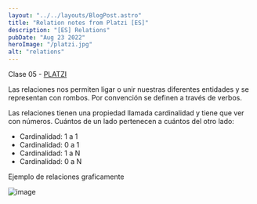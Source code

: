 ```yaml
---
layout: "../../layouts/BlogPost.astro"
title: "Relation notes from Platzi [ES]"
description: "[ES] Relations"
pubDate: "Aug 23 2022"
heroImage: "/platzi.jpg"
alt: "relations"
---
```


Clase 05 - [PLATZI](https://platzi.com/clases/1566-bd/20199-relaciones/)

Las relaciones nos permiten ligar o unir nuestras diferentes entidades y se representan con rombos. Por convención se definen a través de verbos.

Las relaciones tienen una propiedad llamada cardinalidad y tiene que ver con números. Cuántos de un lado pertenecen a cuántos del otro lado:

- Cardinalidad: 1 a 1
- Cardinalidad: 0 a 1
- Cardinalidad: 1 a N
- Cardinalidad: 0 a N

Ejemplo de relaciones graficamente

![image](https://static.platzi.com/media/user_upload/cardinalidd-64af23a5-0433-4e2f-b4fd-f56ff86b8824.jpg)
